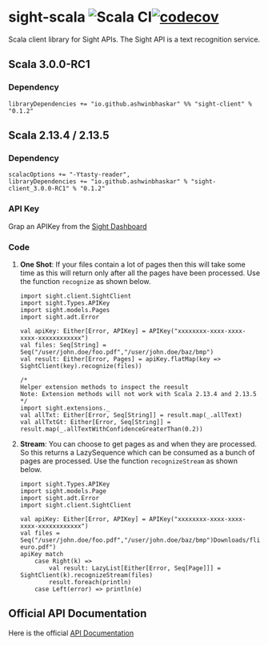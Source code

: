 # sight-scala ![Scala CI](https://github.com/ashwinbhaskar/sight-dotty/workflows/Scala%20CI/badge.svg)[![codecov](https://codecov.io/gh/ashwinbhaskar/sight-dotty/branch/master/graph/badge.svg)](https://codecov.io/gh/ashwinbhaskar/sight-dotty)
Scala client library for Sight APIs. The Sight API is a text recognition service.


## Scala 3.0.0-RC1

### Dependency 

```
libraryDependencies += "io.github.ashwinbhaskar" %% "sight-client" % "0.1.2"
```
## Scala 2.13.4 / 2.13.5

### Dependency

```
scalacOptions += "-Ytasty-reader",
libraryDependencies += "io.github.ashwinbhaskar" % "sight-client_3.0.0-RC1" % "0.1.2"
```
### API Key

Grap an APIKey from the [Sight Dashboard](https://siftrics.com/)

### Code

1. **One Shot**: If your files contain a lot of pages then this will take some time as this will return only after all the pages have been processed. Use the function `recognize` as shown below.
    ```
    import sight.client.SightClient
    import sight.Types.APIKey
    import sight.models.Pages
    import sight.adt.Error

    val apiKey: Either[Error, APIKey] = APIKey("xxxxxxxx-xxxx-xxxx-xxxx-xxxxxxxxxxxx")
    val files: Seq[String] = Seq("/user/john.doe/foo.pdf","/user/john.doe/baz/bmp")
    val result: Either[Error, Pages] = apiKey.flatMap(key => SightClient(key).recognize(files))

    /*
    Helper extension methods to inspect the reesult
    Note: Extension methods will not work with Scala 2.13.4 and 2.13.5
    */
    import sight.extensions._
    val allTxt: Either[Error, Seq[String]] = result.map(_.allText)
    val allTxtGt: Either[Error, Seq[String]] = result.map(_.allTextWithConfidenceGreaterThan(0.2))
    ```
2. **Stream**: You can choose to get pages as and when they are processed. So this returns a LazySequence which can be consumed as a bunch of pages are processed. Use the function `recognizeStream` as shown below.

    ```
    import sight.Types.APIKey
    import sight.models.Page
    import sight.adt.Error
    import sight.client.SightClient

    val apiKey: Either[Error, APIKey] = APIKey("xxxxxxxx-xxxx-xxxx-xxxx-xxxxxxxxxxxx")
    val files = Seq("/user/john.doe/foo.pdf","/user/john.doe/baz/bmp")Downloads/flight-euro.pdf")
    apiKey match
        case Right(k) => 
            val result: LazyList[Either[Error, Seq[Page]]] = SightClient(k).recognizeStream(files)
            result.foreach(println)
        case Left(error) => println(e)
    ```

## Official API Documentation 

Here is the official [API Documentation](https://siftrics.com/docs/sight.html)
